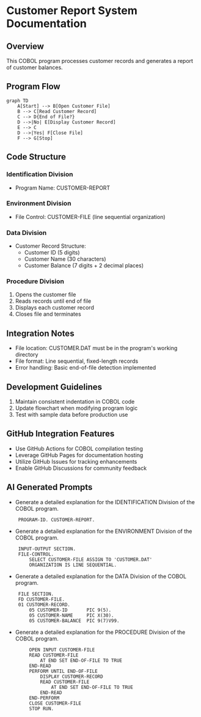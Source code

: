 
# Customer Report System Documentation

## Overview
This COBOL program processes customer records and generates a report of customer balances.

## Program Flow
```mermaid
graph TD
    A[Start] --> B[Open Customer File]
    B --> C[Read Customer Record]
    C --> D{End of File?}
    D -->|No| E[Display Customer Record]
    E --> C
    D -->|Yes| F[Close File]
    F --> G[Stop]
```

## Code Structure

### Identification Division
- Program Name: CUSTOMER-REPORT

### Environment Division
- File Control: CUSTOMER-FILE (line sequential organization)

### Data Division
- Customer Record Structure:
  - Customer ID (5 digits)
  - Customer Name (30 characters)
  - Customer Balance (7 digits + 2 decimal places)

### Procedure Division
1. Opens the customer file
2. Reads records until end of file
3. Displays each customer record
4. Closes file and terminates

## Integration Notes
- File location: CUSTOMER.DAT must be in the program's working directory
- File format: Line sequential, fixed-length records
- Error handling: Basic end-of-file detection implemented

## Development Guidelines
1. Maintain consistent indentation in COBOL code
2. Update flowchart when modifying program logic
3. Test with sample data before production use

## GitHub Integration Features
- Use GitHub Actions for COBOL compilation testing
- Leverage GitHub Pages for documentation hosting
- Utilize GitHub Issues for tracking enhancements
- Enable GitHub Discussions for community feedback

## AI Generated Prompts
- Generate a detailed explanation for the IDENTIFICATION Division of the COBOL program.

       PROGRAM-ID. CUSTOMER-REPORT.
       

- Generate a detailed explanation for the ENVIRONMENT Division of the COBOL program.

       INPUT-OUTPUT SECTION.
       FILE-CONTROL.
           SELECT CUSTOMER-FILE ASSIGN TO 'CUSTOMER.DAT'
           ORGANIZATION IS LINE SEQUENTIAL.
           

- Generate a detailed explanation for the DATA Division of the COBOL program.

       FILE SECTION.
       FD CUSTOMER-FILE.
       01 CUSTOMER-RECORD.
           05 CUSTOMER-ID       PIC 9(5).
           05 CUSTOMER-NAME     PIC X(30).
           05 CUSTOMER-BALANCE  PIC 9(7)V99.
           

- Generate a detailed explanation for the PROCEDURE Division of the COBOL program.

           OPEN INPUT CUSTOMER-FILE
           READ CUSTOMER-FILE
               AT END SET END-OF-FILE TO TRUE
           END-READ
           PERFORM UNTIL END-OF-FILE
               DISPLAY CUSTOMER-RECORD
               READ CUSTOMER-FILE
                   AT END SET END-OF-FILE TO TRUE
               END-READ
           END-PERFORM
           CLOSE CUSTOMER-FILE
           STOP RUN.


